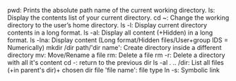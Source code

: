 pwd: Prints the absolute path name of the current working directory.
ls: Display the contents list of your current directory.
cd ~: Change the working directory to the user’s home directory.
ls -l: Display current directory contents in a long format.
ls -al: Display all content (+Hidden) in a long format.
ls -lna: Display content (Long format/Hidden files/User+group IDS = Numerically)
mkdir /dir path/'dir name': Create directory inside a different directory
mv: Move/Rename a file
rm: Delete a file
rm -r: Delete a directory with all it's content
cd -: return to the previous dir
ls -al . .. /dir: List all files (+in parent's dir)+ chosen dir
file 'file name': file type
ln -s: Symbolic link
